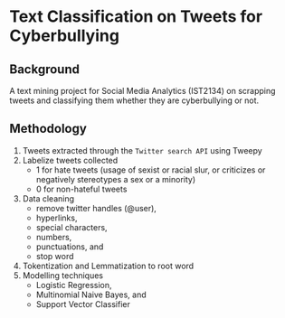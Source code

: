 # Text Classification on Tweets for Cyberbullying

## Background
A text mining project for Social Media Analytics (IST2134) on scrapping tweets and classifying them whether they are cyberbullying or not.

## Methodology
1. Tweets extracted through the `Twitter search API` using Tweepy
2. Labelize tweets collected
    - 1 for hate tweets (usage of sexist or racial slur, or criticizes or negatively stereotypes a sex or a minority)
    - 0 for non-hateful tweets
3. Data cleaning
    - remove twitter handles (@user), 
    - hyperlinks, 
    - special characters, 
    - numbers,
    - punctuations, and
    - stop word
4. Tokentization and Lemmatization to root word
5. Modelling techniques
    - Logistic Regression,
    - Multinomial Naive Bayes, and 
    - Support Vector Classifier
